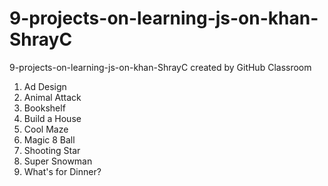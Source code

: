 # 9-projects-on-learning-js-on-khan-ShrayC
9-projects-on-learning-js-on-khan-ShrayC created by GitHub Classroom
1. Ad Design
2. Animal Attack
3. Bookshelf
4. Build a House
5. Cool Maze
6. Magic 8 Ball
7. Shooting Star
8. Super Snowman
9. What's for Dinner?
